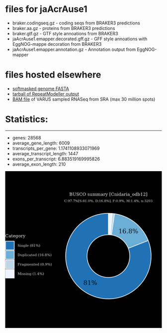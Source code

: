 # files for jaAcrAuse1

* braker.codingseq.gz - coding seqs from BRAKER3 predictions
* braker.aa.gz - proteins from BRAKER3 predictions
* braker.gtf.gz - GTF style annoations from BRAKER3
* jaAcrAuse1.emapper.decorated.gff.gz - GFF style annoations with EggNOG-mappe decoration from BRAKER3
* jaAcrAuse1.emapper.annotation.gz - Annotation output from EggNOG-mapper

# files hosted elsewhere
* [softmasked genome FASTA](https://asg_hubs.cog.sanger.ac.uk/jaAcrAuse1/jaAcrAuse1.fa.masked)
* [tarball of RepeatModeller output](https://asg_hubs.cog.sanger.ac.uk/jaAcrAuse1/jaAcrAuse1.tar.xz)
* [BAM file](https://asg_hubs.cog.sanger.ac.uk/jaAcrAuse1/VARUS_modified.bam) of VARUS sampled RNASeq from SRA (max 30 million spots)

# Statistics:

---
 * genes: 28568
 * average_gene_length: 6009
 * transcripts_per_gene: 1.1741108933071969
 * average_transcript_length: 1447
 * exons_per_transcript: 6.883519169995826
 * average_exon_length: 210


![Plot of BUSCO results](jaAcrAuse1_busco.jpeg)

